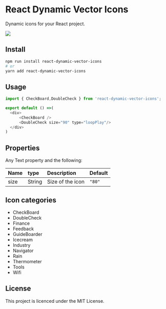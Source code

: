 # React Dynamic Vector Icons

Dynamic icons for your React project.

<img src="https://test-1253763202.cos.ap-shanghai.myqcloud.com/products/pic.gif"/>

## Install

```bash
npm run install react-dynamic-vector-icons
# or
yarn add react-dynamic-vector-icons
```
## Usage 

```js
import { CheckBoard,DoubleCheck } from 'react-dynamic-vector-icons';

export default () =>(
  <div>
      <CheckBoard />
      <DoubleCheck size="90" type="loopPlay"/>
  </div>
)
```

## Properties

Any Text property and the following:

| Name | type   | Description      | Default |
| :--- | :----- | :--------------- | :------ |
| size | String | Size of the icon | `"80"`  |

## Icon categories

* CheckBoard
* DoubleCheck
* Finance
* Feedback
* GuideBoarder
* Icecream
* Industry
* Navigator
* Rain
* Thermometer
* Tools
* Wifi


## License

This project is licenced under the MIT License.
